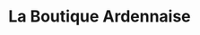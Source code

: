 ---
title: "La Boutique Ardennaise"
url: /charleville-mezieres/la-boutique-ardennaise/
shop: Feinkost
---